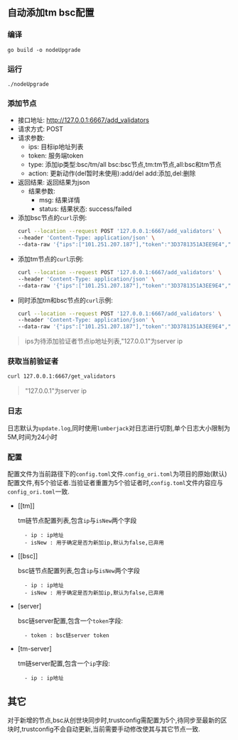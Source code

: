 ## 自动添加tm bsc配置

### 编译
`go build -o nodeUpgrade`

### 运行
`./nodeUpgrade`

### 添加节点
- 接口地址: http://127.0.0.1:6667/add_validators
- 请求方式: POST
- 请求参数:
    - ips: 目标ip地址列表
    - token: 服务端token
    - type: 添加ip类型:bsc/tm/all   bsc:bsc节点,tm:tm节点,all:bsc和tm节点
    - action: 更新动作(del暂时未使用):add/del  add:添加,del:删除
- 返回结果: 返回结果为json
    - 结果参数:
        - msg: 结果详情
        - status: 结果状态: success/failed
- 添加bsc节点的`curl`示例:
    ```bash
    curl --location --request POST '127.0.0.1:6667/add_validators' \
    --header 'Content-Type: application/json' \
    --data-raw '{"ips":["101.251.207.187"],"token":"3D3781351A3EE9E4","type":"bsc"}'
    ```
- 添加tm节点的`curl`示例:
    ```bash
    curl --location --request POST '127.0.0.1:6667/add_validators' \
    --header 'Content-Type: application/json' \
    --data-raw '{"ips":["101.251.207.187"],"token":"3D3781351A3EE9E4","type":"tm"}'
    ```
- 同时添加tm和bsc节点的`curl`示例:
    ```bash
    curl --location --request POST '127.0.0.1:6667/add_validators' \
    --header 'Content-Type: application/json' \
    --data-raw '{"ips":["101.251.207.187"],"token":"3D3781351A3EE9E4","type":"all"}'
    ```     
> ips为待添加验证者节点ip地址列表,"127.0.0.1"为server ip
### 获取当前验证者

```bash
curl 127.0.0.1:6667/get_validators
```
>"127.0.0.1"为server ip


### 日志

日志默认为`update.log`,同时使用`lumberjack`对日志进行切割,单个日志大小限制为5M,时间为24小时

### 配置
配置文件为当前路径下的`config.toml`文件.`config_ori.toml`为项目的原始(默认)配置文件,有5个验证者.当验证者重置为5个验证者时,`config.toml`文件内容应与`config_ori.toml`一致.
- [[tm]]

    tm链节点配置列表,包含`ip`与`isNew`两个字段

        - ip : ip地址
        - isNew : 用于确定是否为新加ip,默认为false,已弃用
- [[bsc]]

    bsc链节点配置列表,包含`ip`与`isNew`两个字段

        - ip : ip地址
        - isNew : 用于确定是否为新加ip,默认为false,已弃用
- [server]

    bsc链server配置,包含一个`token`字段:

        - token : bsc链server token
- [tm-server]

    tm链server配置,包含一个`ip`字段:
    
        - ip : ip地址


## 其它
对于新增的节点,bsc从创世块同步时,trustconfig需配置为5个,待同步至最新的区块时,trustconfig不会自动更新,当前需要手动修改使其与其它节点一致.